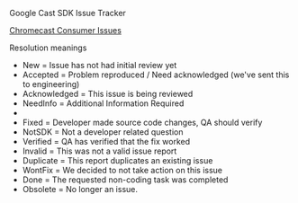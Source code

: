Google Cast SDK Issue Tracker

[Chromecast Consumer Issues](https://support.google.com/chromecast/?hl=en)

Resolution meanings
  * New                     = Issue has not had initial review yet
  * Accepted              = Problem reproduced / Need acknowledged (we've sent this to engineering)
  * Acknowledged      = This issue is being reviewed
  * NeedInfo          = Additional Information Required
  * 
  * Fixed                = Developer made source code changes, QA should verify
  * NotSDK               = Not a developer related question
  * Verified             = QA has verified that the fix worked
  * Invalid              = This was not a valid issue report
  * Duplicate            = This report duplicates an existing issue
  * WontFix              = We decided to not take action on this issue
  * Done                 = The requested non-coding task was completed
  * Obsolete           = No longer an issue.